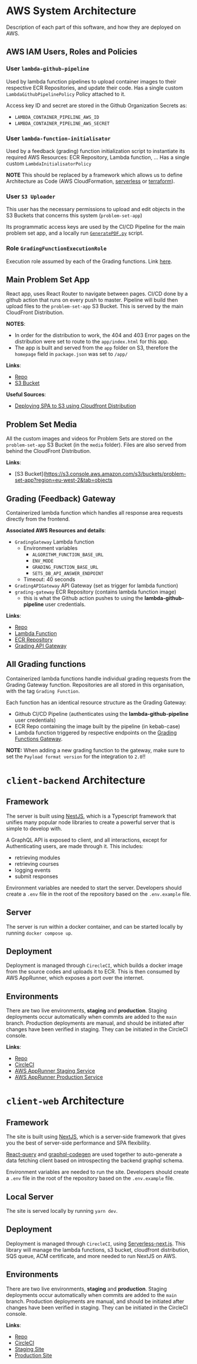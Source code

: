 # AWS System Architecture

Description of each part of this software, and how they are deployed on AWS.

## AWS IAM Users, Roles and Policies

### User `lambda-github-pipeline`

Used by lambda function pipelines to upload container images to their respective ECR Repositories, and update their code. Has a single custom `LambdaGithubPipelinePolicy` Policy attached to it.

Access key ID and secret are stored in the Github Organization Secrets as:

- `LAMBDA_CONTAINER_PIPELINE_AWS_ID`
- `LAMBDA_CONTAINER_PIPELINE_AWS_SECRET`

### User `lambda-function-initialisator`

Used by a feedback (grading) function initialization script to instantiate its required AWS Resources: ECR Repository, Lambda function, ... Has a single custom `LambdaInitialisatorPolicy`

**NOTE** This should be replaced by a framework which allows us to define Architecture as Code (AWS CloudFormation, [serverless](https://www.serverless.com/) or [terraform](https://www.terraform.io/)).

### User `S3 Uploader`

This user has the necessary permissions to upload and edit objects in the S3 Buckets that concerns this system (`problem-set-app`)

Its programmatic access keys are used by the CI/CD Pipeline for the main problem set app, and a locally run [`GeneratePDF.py`](https://github.com/lambda-feedback/GeneratePDF) script.

### Role `GradingFunctionExecutionRole`

Execution role assumed by each of the Grading functions. Link [here](https://console.aws.amazon.com/iam/home#/roles/GradingFunctionExecutionRole).

## Main Problem Set App

React app, uses React Router to navigate between pages. CI/CD done by a github action that runs on every push to master. Pipeline will build then upload files to the `problem-set-app` S3 Bucket. This is served by the main CloudFront Distribution.

**NOTES**:

- In order for the distribution to work, the 404 and 403 Error pages on the distribution were set to route to the `app/index.html` for this app.
- The app is built and served from the `app` folder on S3, therefore the `homepage` field in `package.json` was set to `/app/`

**Links**:

- [Repo](https://github.com/lambda-feedback/problem-set-app)
- [S3 Bucket](https://s3.console.aws.amazon.com/s3/buckets/problem-set-app?region=eu-west-2&tab=objects)

**Useful Sources**:

- [Deploying SPA to S3 using Cloudfront Distribution](https://gist.github.com/bradwestfall/b5b0e450015dbc9b4e56e5f398df48ff)

## Problem Set Media

All the custom images and videos for Problem Sets are stored on the `problem-set-app` S3 Bucket (in the `media` folder). Files are also served from behind the CloudFront Distribution.

**Links**:

- [S3 Bucket](https://s3.console.aws.amazon.com/s3/buckets/problem-set-app?region=eu-west-2&tab=objects

## Grading (Feedback) Gateway

Containerized lambda function which handles all response area requests directly from the frontend.

**Associated AWS Resources and details**:

- `GradingGateway` Lambda function
  - Environment variables
    - `ALGORITHM_FUNCTION_BASE_URL`
    - `ENV_MODE`
    - `GRADING_FUNCTION_BASE_URL`
    - `SETS_DB_API_ANSWER_ENDPOINT`
  - Timeout: 40 seconds
- `GradingAPIGateway` API Gateway (set as trigger for lambda function)
- `grading-gateway` ECR Repository (contains lambda function image)
  - this is what the Github action pushes to using the **lambda-github-pipeline** user credentials.

**Links**:

- [Repo](https://github.com/lambda-feedback/GradingGateway)
- [Lambda Function](https://eu-west-2.console.aws.amazon.com/lambda/home?region=eu-west-2#/functions/GradingGateway)
- [ECR Repository](https://eu-west-2.console.aws.amazon.com/ecr/repositories/private/172805473475/grading-gateway?region=eu-west-2)
- [Grading API Gateway](https://eu-west-2.console.aws.amazon.com/apigateway/main/api-detail?api=x9j1uaivx1&region=eu-west-2)

## All Grading functions

Containerized lambda functions handle individual grading requests from the Grading Gateway function. Repositories are all stored in this organisation, with the tag `Grading Function`.

Each function has an identical resource structure as the Grading Gateway:

- Github CI/CD Pipeline (authenticates using the **lambda-github-pipeline** user credentials)
- ECR Repo containing the image built by the pipeline (in kebab-case)
- Lambda function triggered by respective endpoints on the [Grading Functions Gateway](https://eu-west-2.console.aws.amazon.com/apigateway/main/api-detail?api=huwy6j485d&integration=o2mvbao&region=eu-west-2&routes=acde4ib).

**NOTE:** When adding a new grading function to the gateway, make sure to set the `Payload format version` for the integration to `2.0`!!

# `client-backend` Architecture

## Framework

The server is built using [NestJS](https://nestjs.com/), which is a Typescript framework that unifies many popular node libraries to create a powerful server that is simple to develop with.

A GraphQL API is exposed to client, and all interactions, except for Authenticating users, are made through it. This includes:

- retrieving modules
- retrieving courses
- logging events
- submit responses

Environment variables are needed to start the server. Developers should create a `.env` file in the root of the repository based on the `.env.example` file.

## Server

The server is run within a docker container, and can be started locally by running `docker compose up`.

## Deployment

Deployment is managed through `CirecleCI`, which builds a docker image from the source codes and uploads it to ECR. This is then consumed by AWS AppRunner, which exposes a port over the internet.

## Environments

There are two live environments, **staging** and **production**. Staging deployments occur automatically when commits are added to the `main` branch. Production deployments are manual, and should be initiated after changes have been verified in staging. They can be initiated in the CircleCI console.

**Links**:

- [Repo](https://github.com/lambda-feedback/client-backend)
- [CircleCI](https://app.circleci.com/pipelines/github/lambda-feedback/client-backend?filter=all)
- [AWS AppRunner Staging Service](https://eu-west-1.console.aws.amazon.com/apprunner/home?region=eu-west-1#/services/dashboard?service_arn=arn%3Aaws%3Aapprunner%3Aeu-west-1%3A172805473475%3Aservice%2Flambda-feedback-staging-bcknd-apprunner%2F4952d6e2f96b4c71949e0d592024937d&active_tab=logs)
- [AWS AppRunner Production Service](https://eu-west-1.console.aws.amazon.com/apprunner/home?region=eu-west-1#/services/dashboard?service_arn=arn%3Aaws%3Aapprunner%3Aeu-west-1%3A172805473475%3Aservice%2Flambda-feedback-production-bcknd%2Ffa29c5550b9a406ba3d91f3cea5d578e&active_tab=logs)

# `client-web` Architecture

## Framework

The site is built using [NextJS](https://nextjs.org/), which is a server-side framework that gives you the best of server-side performance and SPA flexibility.

[React-query](https://react-query.tanstack.com/) and [graphql-codegen](https://www.graphql-code-generator.com/) are used together to auto-generate a data fetching client based on introspecting the backend graphql schema.

Environment variables are needed to run the site. Developers should create a `.env` file in the root of the repository based on the `.env.example` file.

## Local Server

The site is served locally by running `yarn dev`.

## Deployment

Deployment is managed through `CirecleCI`, using [Serverless-next.js](https://github.com/serverless-nextjs/serverless-next.js). This library will manage the lambda functions, s3 bucket, cloudfront distribution, SQS queue, ACM certificate, and more needed to run NextJS on AWS.

## Environments

There are two live environments, **staging** and **production**. Staging deployments occur automatically when commits are added to the `main` branch. Production deployments are manual, and should be initiated after changes have been verified in staging. They can be initiated in the CircleCI console.

**Links**:

- [Repo](https://github.com/lambda-feedback/client-backend)
- [CircleCI](https://app.circleci.com/pipelines/github/lambda-feedback/client-backend?filter=all)
- [Staging Site](https://staging.lambafeedback.com)
- [Production Site](https://lambafeedback.com)
